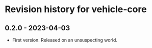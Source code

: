 # Revision history for vehicle-core

## 0.2.0 - 2023-04-03

* First version. Released on an unsuspecting world.

